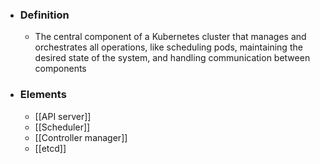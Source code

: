 - ### Definition
	- The central component of a Kubernetes cluster that manages and orchestrates all operations, like scheduling pods, maintaining the desired state of the system, and handling communication between components

- ### Elements
	- [[API server]]
	- [[Scheduler]]
	- [[Controller manager]]
	- [[etcd]]
